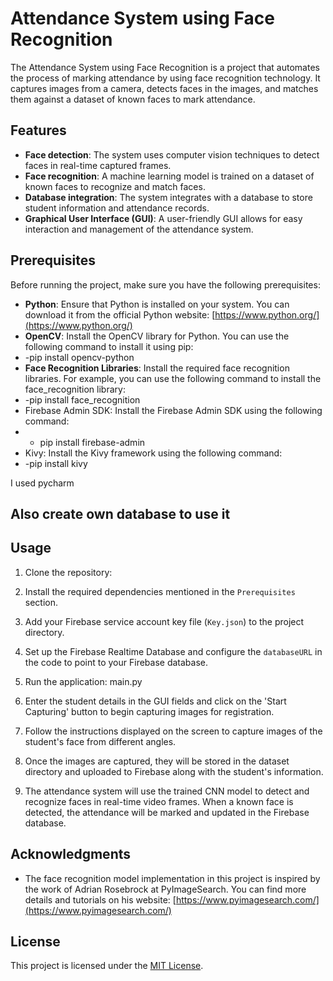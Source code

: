 # Attendance System using Face Recognition

The Attendance System using Face Recognition is a project that automates the process of marking attendance by using face recognition technology. It captures images from a camera, detects faces in the images, and matches them against a dataset of known faces to mark attendance.

## Features

- **Face detection**: The system uses computer vision techniques to detect faces in real-time captured frames.
- **Face recognition**: A machine learning model is trained on a dataset of known faces to recognize and match faces.
- **Database integration**: The system integrates with a database to store student information and attendance records.
- **Graphical User Interface (GUI)**: A user-friendly GUI allows for easy interaction and management of the attendance system.

## Prerequisites

Before running the project, make sure you have the following prerequisites:

- **Python**: Ensure that Python is installed on your system. You can download it from the official Python website: [https://www.python.org/](https://www.python.org/)
- **OpenCV**: Install the OpenCV library for Python. You can use the following command to install it using pip:
- -pip install opencv-python
- **Face Recognition Libraries**: Install the required face recognition libraries. For example, you can use the following command to install the face_recognition library:
- -pip install face_recognition
- Firebase Admin SDK: Install the Firebase Admin SDK using the following command:
- - pip install firebase-admin
- Kivy: Install the Kivy framework using the following command:
- -pip install kivy

I used pycharm 
## Also create own database to use it
## Usage

1. Clone the repository:

2. Install the required dependencies mentioned in the `Prerequisites` section.

3. Add your Firebase service account key file (`Key.json`) to the project directory.

4. Set up the Firebase Realtime Database and configure the `databaseURL` in the code to point to your Firebase database.

5. Run the application: main.py

6. Enter the student details in the GUI fields and click on the 'Start Capturing' button to begin capturing images for registration.

7. Follow the instructions displayed on the screen to capture images of the student's face from different angles.

8. Once the images are captured, they will be stored in the dataset directory and uploaded to Firebase along with the student's information.

9. The attendance system will use the trained CNN model to detect and recognize faces in real-time video frames. When a known face is detected, the attendance will be marked and updated in the Firebase database.

## Acknowledgments

- The face recognition model implementation in this project is inspired by the work of Adrian Rosebrock at PyImageSearch. You can find more details and tutorials on his website: [https://www.pyimagesearch.com/](https://www.pyimagesearch.com/)

## License

This project is licensed under the [MIT License](LICENSE).

